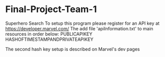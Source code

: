 # Final-Project-Team-1
Superhero Search
To setup this program please register for an API key at https://developer.marvel.com/
The add file 'apiInformation.txt' to main resources in order below:
PUBLICAPIKEY
HASHOFTIMESTAMPANDPRIVATEAPIKEY

The second hash key setup is described on Marvel's dev pages
